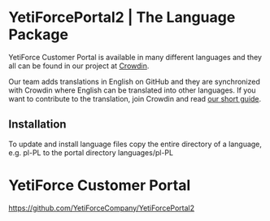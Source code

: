 # YetiForcePortal2 | The Language Package

YetiForce Customer Portal is available in many different languages and they all can be found in our project at [Crowdin](https://crowdin.com/project/yetiforceportal2). 

Our team adds translations in English on GitHub and they are synchronized with Crowdin where English can be translated into other languages. If you want to contribute to the translation, join Crowdin and read [our short guide](https://yetiforce.com/en/knowledge-base/documentation/implementer-documentation/item/adding-translations-via-crowdin). 

## Installation

To update and install language files copy the entire directory of a language, e.g. pl-PL to the portal directory  languages/pl-PL 

# YetiForce Customer Portal

https://github.com/YetiForceCompany/YetiForcePortal2

